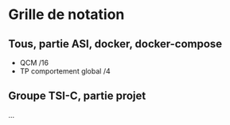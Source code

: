 # Grille de notation

## Tous, partie ASI, docker, docker-compose

- QCM /16
- TP comportement global /4

## Groupe TSI-C, partie projet

...
